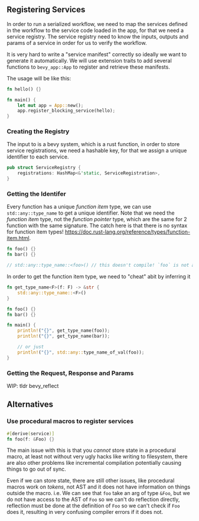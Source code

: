 ## Registering Services

In order to run a serialized workflow, we need to map the services defined in the workflow to the service code loaded in the app, for that we need a service registry. The service registry need to know the inputs, outputs and params of a service in order for us to verify the workflow.

It is very hard to write a "service manifest" correctly so ideally we want to generate it automatically. We will use extension traits to add several functions to `bevy_app::App` to register and retrieve these manifests.

The usage will be like this:

```rs
fn hello() {}

fn main() {
    let mut app = App::new();
    app.register_blocking_service(hello);
}
```

### Creating the Registry

The input to is a bevy system, which is a rust function, in order to store service registrations, we need a hashable key, for that we assign a unique identifier to each service.

```rs
pub struct ServiceRegistry {
    registrations: HashMap<&'static, ServiceRegistration>,
}
```

### Getting the Identifer

Every function has a unique *function item* type, we can use `std::any::type_name` to get a unique identifier. Note that we need the *function item* type, not the *function pointer* type, which are the same for 2 function with the same signature. The catch here is that there is no syntax for function item types! https://doc.rust-lang.org/reference/types/function-item.html.

```rs
fn foo() {}
fn bar() {}

// std::any::type_name::<foo>() // this doesn't compile! `foo` is not a type.
```

In order to get the function item type, we need to "cheat" abit by inferring it

```rs
fn get_type_name<F>(f: F) -> &str {
    std::any::type_name::<F>()
}

fn foo() {}
fn bar() {}

fn main() {
    println!("{}", get_type_name(foo));
    println!("{}", get_type_name(bar));

    // or just
    println!("{}", std::any::type_name_of_val(foo));
}
```

### Getting the Request, Response and Params

WIP: tldr bevy_reflect

## Alternatives

### Use procedural macros to register services

```rs
#[derive(service)]
fn foo(f: &Foo) {}
```

The main issue with this is that you *cannot* store state in a procedural macro, at least not without very ugly hacks like writing to filesystem, there are also other problems like incremental compilation potentially causing things to go out of sync.

Even if we can store state, there are still other issues, like procedural macros work on *tokens*, not AST and it does not have information on things outside the macro. i.e. We can see that `foo` take an arg of type `&Foo`, but we do not have access to the AST of `Foo` so we can't do reflection directly, reflection must be done at the definition of `Foo` so we can't check if `Foo` does it, resulting in very confusing compiler errors if it does not.
